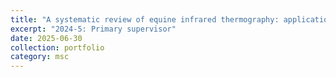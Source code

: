 ```yaml
---
title: "A systematic review of equine infrared thermography: applications for limbs and hooves"
excerpt: "2024-5: Primary supervisor"
date: 2025-06-30
collection: portfolio
category: msc
---
```

 
